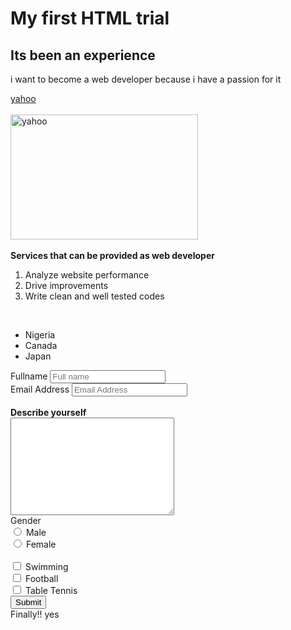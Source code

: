 <!DOCTYPE html>
<html>
<head>
<title>My first html</title>
</head>
<body>
<h1 id="h1">My first HTML trial &nbsp;</h1>
<h2 id="h2">Its been an experience</h2>
<p id="reason">i want to become a web developer because i have a passion for it</p>
<a href="www.yahoo.com" target="parent" id="external_link">yahoo</a><br>
<br>
<img src="yahoo.svg" alt="yahoo" id="image" width="300" height="200">
<br>
<br>
<b>Services that can be provided as web developer</b>
<ol id="ordered" type="1">
    <li id="service1">Analyze website performance &nbsp;</li>
    <li id="service2">Drive improvements &nbsp;</li>
    <li id="service3">Write clean and well tested codes &nbsp;</li>
</ol>
<br>
<ul id="unordered">
    <li id="country1">Nigeria &nbsp;</li>
    <li id="country2">Canada &nbsp;</li>
    <li id="country3">Japan &nbsp;</li>
</ul>
<form>
    <label for="name">Fullname</label>
    <input type="text" id="name" a&nbsp; placeholder="Full name"><br>
    <label for="email_address">Email Address</label>
    <input type="email" id="email_address" placeholder="Email Address">
    <br>
    <br>
    <b>Describe yourself</b><br>
    <textarea id="text_area" cols="30" rows="10"></textarea>
    <br>
    <label for="gender">Gender</label><br>
    <input type="radio" id="radio_male" value="Male">
    <label for="radio_male">Male</label><br>
    <input type="radio" id="radio_female" value="Female">
    <label for="radio_female">Female</label><br>
    <br>
    <input type="checkbox" id="check-box" name="swimming" value="Swimming">
    <label for="check-box">Swimming</label><br>
    <input type="checkbox" id="check-box" name="football" value="Football">
    <label for="check-box">Football</label><br>
    <input type="checkbox" id="check-box" name="tabletennis" value="Table tennis">
    <label for="check-box">Table Tennis</label><br>
    <button id="submit_button">Submit</button>
    <footer id="footer">Finally!! yes</footer>

</form>
</body>
</html>
